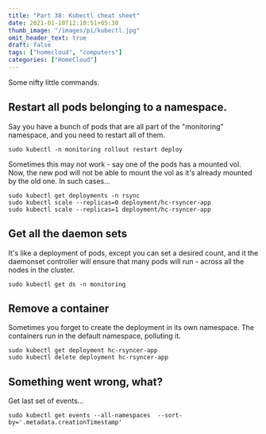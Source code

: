 ```yaml
---
title: "Part 38: Kubectl cheat sheet"
date: 2021-01-10T12:10:51+05:30
thumb_image: "/images/pi/kubectl.jpg"
omit_header_text: true
draft: false
tags: ["homecloud", "computers"]
categories: ["HomeCloud"]
---
```


Some nifty little commands.

## Restart all pods belonging to a namespace.

Say you have a bunch of pods that are all part of the "monitoring" namespace, and you need to restart all of them. 

`sudo kubectl -n monitoring rollout restart deploy`

Sometimes this may not work - say one of the pods has a mounted vol. Now, the new pod will not be able to mount the vol as it's already mounted by the old one. In such cases...

```
sudo kubectl get deployments -n rsync
sudo kubectl scale --replicas=0 deployment/hc-rsyncer-app
sudo kubectl scale --replicas=1 deployment/hc-rsyncer-app
```

## Get all the daemon sets

It's like a deployment of pods, except you can set a desired count, and it the daemonset controller will ensure that many pods will run - across all the nodes in the cluster. 

`sudo kubectl get ds -n monitoring`

## Remove a container

Sometimes you forget to create the deployment in its own namespace. The containers run in the default namespace, polluting it. 

```
sudo kubectl get deployment hc-rsyncer-app
sudo kubectl delete deployment hc-rsyncer-app
```
## Something went wrong, what?

Get last set of events...

`sudo kubectl get events --all-namespaces  --sort-by='.metadata.creationTimestamp'`